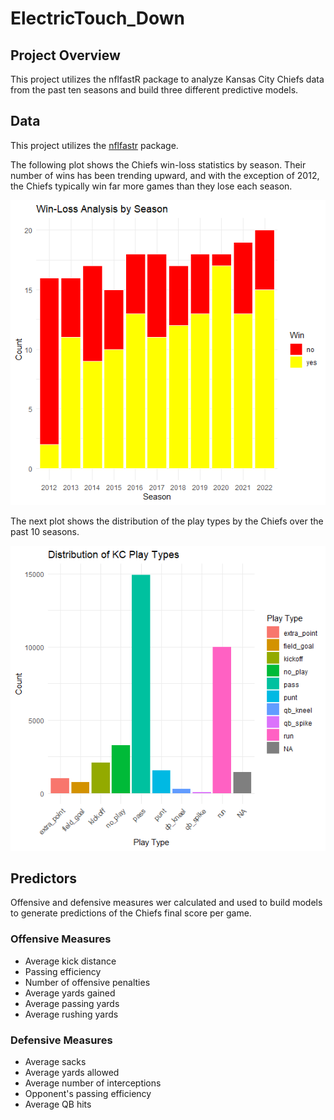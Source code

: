 # ElectricTouch_Down

## Project Overview
This project utilizes the nflfastR package to analyze Kansas City Chiefs data from the past ten seasons and build three different predictive models.

## Data
This project utilizes the [nflfastr](https://www.nflfastr.com/) package.

The following plot shows the Chiefs win-loss statistics by season. Their number of wins has been trending upward, and with the exception of 2012, the Chiefs typically win far more games than they lose each season.

![Win Loss](plots/win_loss_by_season.png)

The next plot shows the distribution of the play types by the Chiefs over the past 10 seasons.

![Play Type](plots/play_type_hist.png)

## Predictors
Offensive and defensive measures wer calculated and used to build models to generate predictions of the Chiefs final score per game.

### Offensive Measures
* Average kick distance
* Passing efficiency
* Number of offensive penalties
* Average yards gained
* Average passing yards
* Average rushing yards

### Defensive Measures
* Average sacks
* Average yards allowed
* Average number of interceptions
* Opponent's passing efficiency
* Average QB hits
